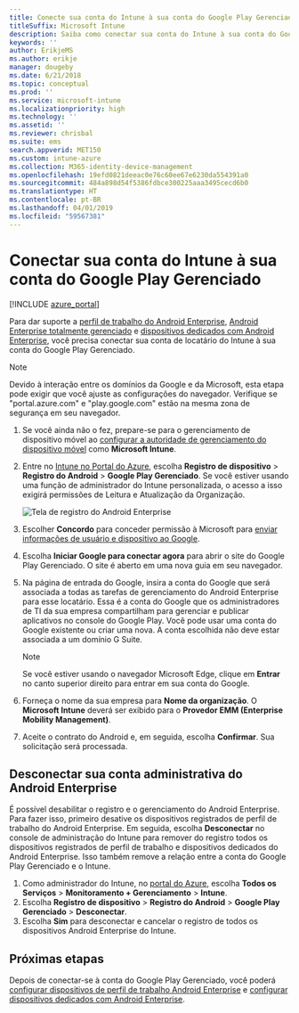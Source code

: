 ```yaml
---
title: Conecte sua conta do Intune à sua conta do Google Play Gerenciado.
titleSuffix: Microsoft Intune
description: Saiba como conectar sua conta do Intune à sua conta do Google Play Gerenciado.
keywords: ''
author: ErikjeMS
ms.author: erikje
manager: dougeby
ms.date: 6/21/2018
ms.topic: conceptual
ms.prod: ''
ms.service: microsoft-intune
ms.localizationpriority: high
ms.technology: ''
ms.assetid: ''
ms.reviewer: chrisbal
ms.suite: ems
search.appverid: MET150
ms.custom: intune-azure
ms.collection: M365-identity-device-management
ms.openlocfilehash: 19efd0821deeac0e76c60ee67e6230da554391a0
ms.sourcegitcommit: 484a898d54f5386fdbce300225aaa3495cecd6b0
ms.translationtype: HT
ms.contentlocale: pt-BR
ms.lasthandoff: 04/01/2019
ms.locfileid: "59567381"
---
```

# <a name="connect-your-intune-account-to-your-managed-google-play-account"></a>Conectar sua conta do Intune à sua conta do Google Play Gerenciado

[!INCLUDE [azure_portal](./includes/azure_portal.md)]

Para dar suporte a [perfil de trabalho do Android Enterprise](android-work-profile-enroll.md), [Android Enterprise totalmente gerenciado](android-fully-managed-enroll.md) e [dispositivos dedicados com Android Enterprise](android-kiosk-enroll.md), você precisa conectar sua conta de locatário do Intune à sua conta do Google Play Gerenciado.  

> [!NOTE]
> Devido à interação entre os domínios da Google e da Microsoft, esta etapa pode exigir que você ajuste as configurações do navegador.  Verifique se "portal.azure.com" e "play.google.com" estão na mesma zona de segurança em seu navegador.

1. Se você ainda não o fez, prepare-se para o gerenciamento de dispositivo móvel ao [configurar a autoridade de gerenciamento do dispositivo móvel](mdm-authority-set.md) como **Microsoft Intune**.
2. Entre no [Intune no Portal do Azure](https://aka.ms/intuneportal), escolha **Registro de dispositivo** > **Registro do Android** > **Google Play Gerenciado**.  Se você estiver usando uma função de administrador do Intune personalizada, o acesso a isso exigirá permissões de Leitura e Atualização da Organização.
   
   ![Tela de registro do Android Enterprise](./media/android-work-bind.png)

3. Escolher **Concordo** para conceder permissão à Microsoft para [enviar informações de usuário e dispositivo ao Google](data-intune-sends-to-google.md). 
   
4. Escolha **Iniciar Google para conectar agora** para abrir o site do Google Play Gerenciado. O site é aberto em uma nova guia em seu navegador.
  
5. Na página de entrada do Google, insira a conta do Google que será associada a todas as tarefas de gerenciamento do Android Enterprise para esse locatário. Essa é a conta do Google que os administradores de TI da sua empresa compartilham para gerenciar e publicar aplicativos no console do Google Play. Você pode usar uma conta do Google existente ou criar uma nova. A conta escolhida não deve estar associada a um domínio G Suite.
    
    > [!Note]
    > Se você estiver usando o navegador Microsoft Edge, clique em **Entrar** no canto superior direito para entrar em sua conta do Google.

6. Forneça o nome da sua empresa para **Nome da organização**. O **Microsoft Intune** deverá ser exibido para o **Provedor EMM (Enterprise Mobility Management)**.

7. Aceite o contrato do Android e, em seguida, escolha **Confirmar**. Sua solicitação será processada.

## <a name="disconnect-your-android-enterprise-administrative-account"></a>Desconectar sua conta administrativa do Android Enterprise

É possível desabilitar o registro e o gerenciamento do Android Enterprise. Para fazer isso, primeiro desative os dispositivos registrados de perfil de trabalho do Android Enterprise. Em seguida, escolha **Desconectar** no console de administração do Intune para remover do registro todos os dispositivos registrados de perfil de trabalho e dispositivos dedicados do Android Enterprise. Isso também remove a relação entre a conta do Google Play Gerenciado e o Intune.

1. Como administrador do Intune, no [portal do Azure](https://portal.azure.com), escolha **Todos os Serviços** > **Monitoramento + Gerenciamento** > **Intune**.
2. Escolha **Registro de dispositivo** > **Registro do Android** > **Google Play Gerenciado** > **Desconectar**.
3. Escolha **Sim** para desconectar e cancelar o registro de todos os dispositivos Android Enterprise do Intune.

## <a name="next-steps"></a>Próximas etapas

Depois de conectar-se à conta do Google Play Gerenciado, você poderá [configurar dispositivos de perfil de trabalho Android Enterprise](android-work-profile-enroll.md) e [configurar dispositivos dedicados com Android Enterprise](android-kiosk-enroll.md).
